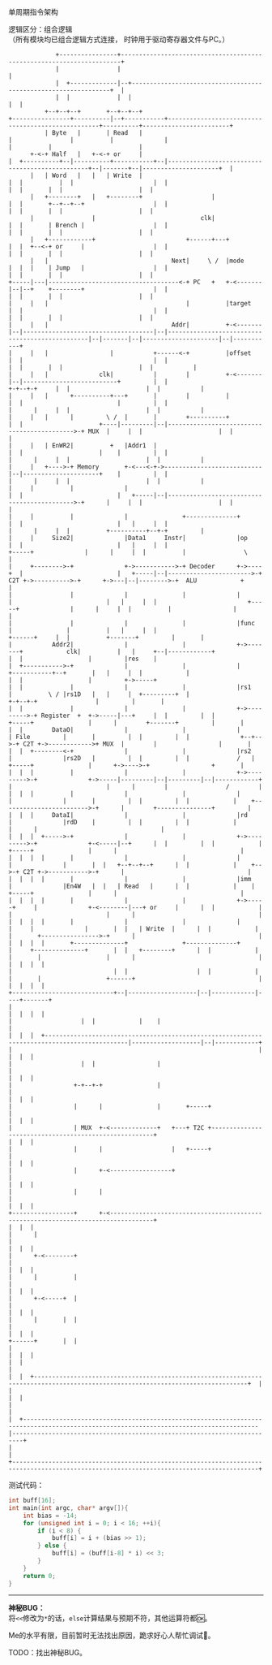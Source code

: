 单周期指令架构

逻辑区分：组合逻辑 \
（所有模块均已组合逻辑方式连接，
时钟用于驱动寄存器文件与PC。）

                 +----------------+----------------------------------------------------------------------+                                                                                                                 
                 |                |                                                                      |                                                                                                                 
                 |  +-------------|--+----------------------------------------------------------------+  |                                                                                                                 
                 |  |             |  |                                                                |  |                                                                                                                 
              +--+--+--+       +--+--+--+                                 +----------------+----------|--+-----------+---------------------------------------------------+----------+------------------------+             
              | Byte   |       | Read   |                                 |                |          |              |                                                   |          |                        |             
          +-<-+ Half   |   +-<-+ or     |                                 |  +----------+--|----------+-----------+--|------------------------------------------------+--|-------+--|---------------------+  |             
          |   | Word   |   |   | Write  |                                 |  |          |  |                      |  |                                                |  |       |  |                     |  |             
          |   +--------+   |   +--------+                   |             |  |       +--+--+--+                   |  |                                                |  |       |  |                     |  |             
          |                |                             clk|             |  |       | Brench |                   |  |                                                |  |       |  |                     |  |             
          |   +------------+                         +------+---+         |  |  +--<-+ or     |                   |  |                                                |  |       |  |                     |  |             
          |   |                                  Next|     \ /  |mode     |  |  |    | Jump   |                   |  |                                                |  |       |  |                     |  |             
    +-----|---|------------------------------------<-+ PC   +   +-<-------|--|--+    +--------+                   |  |                                                |  |       |  |                     |  |             
    |     |   |                                      |          |target   |  |                                    |  |                                                |  |       |  |                     |  |             
    |     |   |                                  Addr|          +-<-------|--|------------------------------------|--|------------------------------------------------|--|-------|--|---------------------|--|-----------+ 
    |     |   |                 |           +------<-+          |offset   |  |                                    |  |                                                |  |       |  |                     |  |           | 
    |     |   |              clk|           |        |          +-<-------|--|--------------------------+         |  |                                              +-+--+-+     |  |                     |  |           | 
    |     |   |      +----------+---+       |        |          |         |  |                          |         |  |                                              |      |     |  |                     |  |           | 
    |     |   |      |         \ /  |       |        +----------+         |  |                     +----|---------|--|-------------------------------------------->-+ MUX  |     |  |                     |  |           | 
    |     |   | EnWR2|          +   |Addr1  |                             |  |                     |    |         |  |                                              |      |     |  |                     |  |           | 
    |     |   +---->-+ Memory       +-<---<-+->---------------------------|--|---------------------+    |         |  |                                              |      |     |  |                     |  |           | 
    |     |          |              |                                     |  |                          |   +-----|--|-------------------------------------------->-+      |     |  |                     |  |           | 
    |     |          |              |               +--------------+      |  |                          |   |     |  |                                              |      |     |  |          +----------+--+-+         | 
    |     |     Size2|              |Data1     Instr|              |op    |  |                          |   |     |  |                         +-----+              |      |     |  |          |                \        | 
    |     +-------->-+              +->----------->-+ Decoder      +->----+  |                          |   +-----|--|----------------------->-+ C2T +->---------->-+      +->---|--|-------->-+  ALU            +       | 
    |                |              |               |              |         |                          |   |     |  |                         +-----+              |      |     |  |          |                 |       | 
    |                |              |               |              |func     |               |          |   |     |  |                                              +------+     |  |          +-------+         |       | 
    |           Addr2|              |               |              +->-------+            clk|          |   |     +--|------------+                                              |  |                  |         |res    | 
    |  +----------->-+              |               |              |             +-----------+--+       |   |     |  |            |                                              |  |                  |         +->-----+ 
    |  |             |              |               |              |rs1          |          \ / |rs1D   |   |     |  +---------+  |                                            +-+--+-+                |         |       | 
    |  |             |              |               |              +->--------->-+ Register  +  +->-----|---+     |  |         |  |                      +-----+               |      |        +-------+         |       | 
    |  |        DataO|              |               |              |             | File         |       |         |  |         |  |              +--+-->-+ C2T +->------------>+ MUX  |        |                 |       | 
    |  |  +--------<-+              |               |              |rs2          |              |rs2D   |         |  |         |  |             /   |    +-----+               |      +->---->-+                 +       | 
    |  |  |          |              |               |              +->--------->-+              +->-----|---------|--|---------|--|------------+    |                          |      |        |                /        | 
    |  |  |          |              |               |              |             |              |       |         |  |         |  |            |    +------------------------>-+      |        +---------------+         | 
    |  |  |     DataI|              |               |              |rd           |              |rdD    |         |  |         |  |            |                               |      |                                  | 
    |  |  |  +----->-+              |               |              +->--------->-+              +-<-----|--+      |  |         |  |            |         +-----+               |      |                                  | 
    |  |  |  |       |              |               |              |             |              |       |  |   +--+--+--+      |  |            |    +-->-+ C2T +->----------->-+      |                                  | 
    |  |  |  |       |              |               |              |imm          |              |En4W   |  |   | Read   |      |  |            |    |    +-----+               |      |                                  | 
    |  |  |  |       |              |               |              +->-----+     |              +-<--------|---+ or     |      |  |            |    |                          |      |                                  | 
    |  |  |  |       |              |               |              |       |     |              |       |  |   | Write  |      |  |            |    |       +---------------->-+      |                                  | 
    |  |  |  |       +--------------+               +--------------+       |     +--------------+       |  |   +--------+      |  |            |    |       |                  |      |                                  | 
    |  |  |  |                                                             |                            |  |                   |  |            |    |       |                  +------+                                  | 
    |  |  |  |                                                             +----------------------------+--|-------------------|--|------------|----+-------+                                                            | 
    |  |  |  |                                                                                             |                   |  |            |    |                                                                    | 
    |  |  |  +---------------------------------------------------------------------------------------------|-------------------|--|------------+    |                                                                    | 
    |  |  |                                                                                                |                   |  |                 |                                                                    | 
    |  |  |                                                                                                |                 +-+--+-+               |                                                                    | 
    |  |  |                                                                                                |                 |      |               |       +-----+                                                      | 
    |  |  |                                                                                                |                 | MUX  +-<-------------+   +---+ T2C +------------------------------------------------------+ 
    |  |  |                                                                                                |                 |      |                   |   +-----+                                                      | 
    |  |  |                                                                                                |                 |      +-<-----------------+                                                                | 
    |  |  |                                                                                                |                 |      |                                                                                    | 
    |  |  |                                                                                                +-----------------+      +-<----------------------------------------------------------------------------------+ 
    |  |  |                                                                                                                  |      |                                                                                    | 
    |  |  |                                                                                                                  |      +-<--------+                                                                         | 
    |  |  |                                                                                                                  |      |          |                                                                         | 
    |  |  |                                                                                                                  |      +-<-----+  |                                                                         | 
    |  |  |                                                                                                                  |      |       |  |                                                                         | 
    |  |  |                                                                                                                  +------+       |  |                                                                         | 
    |  |  |                                                                                                                                 |  |                                                                         | 
    |  |  +---------------------------------------------------------------------------------------------------------------------------------+  |                                                                         | 
    |  |                                                                                                                                       |                                                                         | 
    |  +---------------------------------------------------------------------------------------------------------------------------------------|-------------------------------------------------------------------------+ 
    |                                                                                                                                          |                                                                           
    +------------------------------------------------------------------------------------------------------------------------------------------+                                                                           

测试代码：
```c
int buff[16];
int main(int argc, char* argv[]){
    int bias = -14;
    for (unsigned int i = 0; i < 16; ++i){
        if (i < 8) {
            buff[i] = i + (bias >> 1);
        } else {
            buff[i] = (buff[i-8] * i) << 3;
        }
    }
    return 0;
}
```

---

**神秘BUG：** \
将`<<`修改为`*`的话，`else`计算结果与预期不符，其他运算符都🆗。

Me的水平有限，目前暂时无法找出原因，跪求好心人帮忙调试🙏。

TODO：找出神秘BUG。